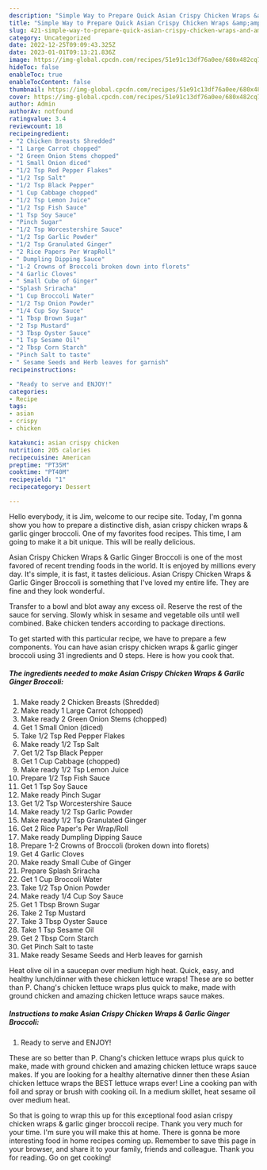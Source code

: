 ```yaml
---
description: "Simple Way to Prepare Quick Asian Crispy Chicken Wraps &amp;amp; Garlic Ginger Broccoli"
title: "Simple Way to Prepare Quick Asian Crispy Chicken Wraps &amp;amp; Garlic Ginger Broccoli"
slug: 421-simple-way-to-prepare-quick-asian-crispy-chicken-wraps-and-amp-garlic-ginger-broccoli
category: Uncategorized
date: 2022-12-25T09:09:43.325Z
date: 2023-01-01T09:13:21.836Z
image: https://img-global.cpcdn.com/recipes/51e91c13df76a0ee/680x482cq70/asian-crispy-chicken-wraps-garlic-ginger-broccoli-recipe-main-photo.jpg
hideToc: false
enableToc: true
enableTocContent: false
thumbnail: https://img-global.cpcdn.com/recipes/51e91c13df76a0ee/680x482cq70/asian-crispy-chicken-wraps-garlic-ginger-broccoli-recipe-main-photo.jpg
cover: https://img-global.cpcdn.com/recipes/51e91c13df76a0ee/680x482cq70/asian-crispy-chicken-wraps-garlic-ginger-broccoli-recipe-main-photo.jpg
author: Admin
authorAv: notfound
ratingvalue: 3.4
reviewcount: 18
recipeingredient:
- "2 Chicken Breasts Shredded"
- "1 Large Carrot chopped"
- "2 Green Onion Stems chopped"
- "1 Small Onion diced"
- "1/2 Tsp Red Pepper Flakes"
- "1/2 Tsp Salt"
- "1/2 Tsp Black Pepper"
- "1 Cup Cabbage chopped"
- "1/2 Tsp Lemon Juice"
- "1/2 Tsp Fish Sauce"
- "1 Tsp Soy Sauce"
- "Pinch Sugar"
- "1/2 Tsp Worcestershire Sauce"
- "1/2 Tsp Garlic Powder"
- "1/2 Tsp Granulated Ginger"
- "2 Rice Papers Per WrapRoll"
- " Dumpling Dipping Sauce"
- "1-2 Crowns of Broccoli broken down into florets"
- "4 Garlic Cloves"
- " Small Cube of Ginger"
- "Splash Sriracha"
- "1 Cup Broccoli Water"
- "1/2 Tsp Onion Powder"
- "1/4 Cup Soy Sauce"
- "1 Tbsp Brown Sugar"
- "2 Tsp Mustard"
- "3 Tbsp Oyster Sauce"
- "1 Tsp Sesame Oil"
- "2 Tbsp Corn Starch"
- "Pinch Salt to taste"
- " Sesame Seeds and Herb leaves for garnish"
recipeinstructions:

- "Ready to serve and ENJOY!"
categories:
- Recipe
tags:
- asian
- crispy
- chicken

katakunci: asian crispy chicken 
nutrition: 205 calories
recipecuisine: American
preptime: "PT35M"
cooktime: "PT40M"
recipeyield: "1"
recipecategory: Dessert

---
```



Hello everybody, it is Jim, welcome to our recipe site. Today, I'm gonna show you how to prepare a distinctive dish, asian crispy chicken wraps &amp; garlic ginger broccoli. One of my favorites food recipes. This time, I am going to make it a bit unique. This will be really delicious.

Asian Crispy Chicken Wraps &amp; Garlic Ginger Broccoli is one of the most favored of recent trending foods in the world. It is enjoyed by millions every day. It's simple, it is fast, it tastes delicious. Asian Crispy Chicken Wraps &amp; Garlic Ginger Broccoli is something that I've loved my entire life. They are fine and they look wonderful.

Transfer to a bowl and blot away any excess oil. Reserve the rest of the sauce for serving. Slowly whisk in sesame and vegetable oils until well combined. Bake chicken tenders according to package directions.


To get started with this particular recipe, we have to prepare a few components. You can have asian crispy chicken wraps &amp; garlic ginger broccoli using 31 ingredients and 0 steps. Here is how you cook that.

<!--inarticleads1-->

##### The ingredients needed to make Asian Crispy Chicken Wraps &amp; Garlic Ginger Broccoli:

1. Make ready 2 Chicken Breasts (Shredded)
1. Make ready 1 Large Carrot (chopped)
1. Make ready 2 Green Onion Stems (chopped)
1. Get 1 Small Onion (diced)
1. Take 1/2 Tsp Red Pepper Flakes
1. Make ready 1/2 Tsp Salt
1. Get 1/2 Tsp Black Pepper
1. Get 1 Cup Cabbage (chopped)
1. Make ready 1/2 Tsp Lemon Juice
1. Prepare 1/2 Tsp Fish Sauce
1. Get 1 Tsp Soy Sauce
1. Make ready Pinch Sugar
1. Get 1/2 Tsp Worcestershire Sauce
1. Make ready 1/2 Tsp Garlic Powder
1. Make ready 1/2 Tsp Granulated Ginger
1. Get 2 Rice Paper&#39;s Per Wrap/Roll
1. Make ready  Dumpling Dipping Sauce
1. Prepare 1-2 Crowns of Broccoli (broken down into florets)
1. Get 4 Garlic Cloves
1. Make ready  Small Cube of Ginger
1. Prepare Splash Sriracha
1. Get 1 Cup Broccoli Water
1. Take 1/2 Tsp Onion Powder
1. Make ready 1/4 Cup Soy Sauce
1. Get 1 Tbsp Brown Sugar
1. Take 2 Tsp Mustard
1. Take 3 Tbsp Oyster Sauce
1. Take 1 Tsp Sesame Oil
1. Get 2 Tbsp Corn Starch
1. Get Pinch Salt to taste
1. Make ready  Sesame Seeds and Herb leaves for garnish


Heat olive oil in a saucepan over medium high heat. Quick, easy, and healthy lunch/dinner with these chicken lettuce wraps! These are so better than P. Chang&#39;s chicken lettuce wraps plus quick to make, made with ground chicken and amazing chicken lettuce wraps sauce makes. 

<!--inarticleads2-->

##### Instructions to make Asian Crispy Chicken Wraps &amp; Garlic Ginger Broccoli:


1. Ready to serve and ENJOY!

These are so better than P. Chang&#39;s chicken lettuce wraps plus quick to make, made with ground chicken and amazing chicken lettuce wraps sauce makes. If you are looking for a healthy alternative dinner then these Asian chicken lettuce wraps the BEST lettuce wraps ever! Line a cooking pan with foil and spray or brush with cooking oil. In a medium skillet, heat sesame oil over medium heat. 

So that is going to wrap this up for this exceptional food asian crispy chicken wraps &amp; garlic ginger broccoli recipe. Thank you very much for your time. I'm sure you will make this at home. There is gonna be more interesting food in home recipes coming up. Remember to save this page in your browser, and share it to your family, friends and colleague. Thank you for reading. Go on get cooking!
